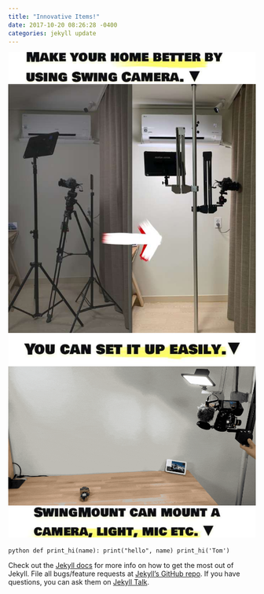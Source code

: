 ```yaml
---
title: "Innovative Items!"
date: 2017-10-20 08:26:28 -0400
categories: jekyll update
---
```


![1](/_image/1.jpg)
![2](/_image/2.jpg)
![3](/_image/3.jpg)
![4](/_image/4.gif)
![5](/_image/5.jpg)


​```python
def print_hi(name):
  print("hello", name)
print_hi('Tom')
​```

Check out the [Jekyll docs][jekyll-docs] for more info on how to get the most out of Jekyll. File all bugs/feature requests at [Jekyll’s GitHub repo][jekyll-gh]. If you have questions, you can ask them on [Jekyll Talk][jekyll-talk].

[jekyll-docs]: https://jekyllrb.com/docs/home
[jekyll-gh]:   https://github.com/jekyll/jekyll
[jekyll-talk]: https://talk.jekyllrb.com/
